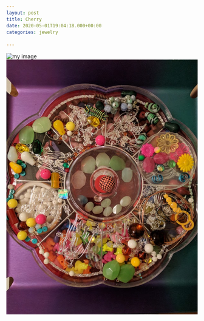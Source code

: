 ```yaml
---
layout: post
title: Cherry
date: 2020-05-01T19:04:18.000+00:00
categories: jewelry

---
```

![my image]({{site.baseurl}}/assets/KPN_Image-6.jpg)![](/uploads/KPN_Image-5.jpg)